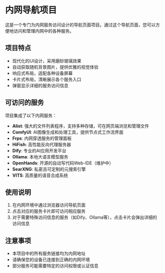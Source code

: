 # 内网导航项目

这是一个专门为内网服务访问设计的导航页面项目。通过这个导航页面，您可以方便地访问和管理内网中的各种服务。

## 项目特点

- 现代化的UI设计，采用磨砂玻璃效果
- 自动获取随机背景图片，提供优雅的视觉体验
- 响应式布局，适配各种设备屏幕
- 卡片式布局，清晰展示各个服务入口
- 弹窗显示详细的服务访问信息

## 可访问的服务

项目集成了以下内网服务：

- **Alist**: 强大的文件列表程序，支持多种存储，可在网页端浏览和管理文件
- **ComfyUI**: AI图像生成和处理工具，提供节点式工作流界面
- **Frps**: 内网穿透服务的管理面板
- **HiFish**: 高性能反向代理服务器
- **Dify**: 专业的AI应用开发平台
- **Ollama**: 本地大语言模型服务
- **OpenHands**: 开源的自动写代码Web-IDE（维护中）
- **SearXNG**: 私密且可定制的元搜索引擎
- **VITS**: 高质量的语音合成系统

## 使用说明

1. 在内网环境中通过浏览器访问导航页面
2. 点击对应的服务卡片即可访问相应服务
3. 对于需要特殊访问信息的服务（如Dify、Ollama等），点击卡片会弹出详细的访问信息

## 注意事项

- 本项目中的所有服务链接均为内网地址
- 请确保您的设备已连接到正确的内网环境
- 部分服务可能需要特定的访问权限或认证信息